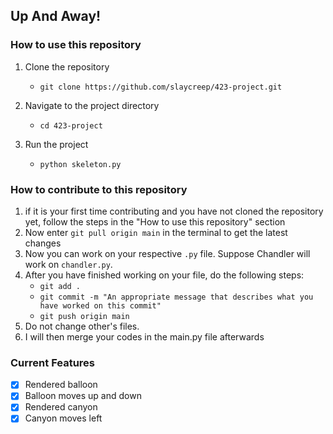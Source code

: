 ## Up And Away!

### How to use this repository

1. Clone the repository

   - `git clone https://github.com/slaycreep/423-project.git`

2. Navigate to the project directory

   - `cd 423-project`

3. Run the project
   - `python skeleton.py`

### How to contribute to this repository

1. if it is your first time contributing and you have not cloned the repository yet, follow the steps in the "How to use this repository" section
2. Now enter `git pull origin main` in the terminal to get the latest changes
3. Now you can work on your respective `.py` file. Suppose Chandler will work on `chandler.py`.
4. After you have finished working on your file, do the following steps:
   - `git add .`
   - `git commit -m "An appropriate message that describes what you have worked on this commit"`
   - `git push origin main`
5. Do not change other's files.
6. I will then merge your codes in the main.py file afterwards

### Current Features

- [x] Rendered balloon
- [x] Balloon moves up and down
- [x] Rendered canyon
- [x] Canyon moves left
